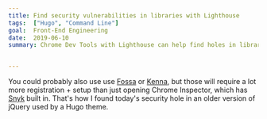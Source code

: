 ```yaml
---
title: Find security vulnerabilities in libraries with Lighthouse
tags:  ["Hugo", "Command Line"]
goal:  Front-End Engineering
date:  2019-06-10
summary: Chrome Dev Tools with Lighthouse can help find holes in libraries.


---
```


You could probably also use use [Fossa][f] or [Kenna][k], but those will require a
lot more registration + setup than just opening Chrome Inspector, which
has [Snyk][s] built in. That's how I found today's security hole in an
older version of jQuery used by a Hugo theme.

[f]: https://fossa.com/vulnerability-scanning/
[k]: https://www.kennasecurity.com/
[s]: https://snyk.io/vuln/npm:jquery?lh=3.2.1
